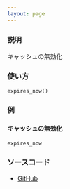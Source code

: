 ```yaml
---
layout: page
---
```


### 説明

キャッシュの無効化

### 使い方

    expires_now()

### 例

#### キャッシュの無効化

    expires_now

### ソースコード

- [GitHub](https://github.com/rails/rails/blob/984c3ef2775781d47efa9f541ce570daa2434a80/actionpack/lib/action_controller/metal/conditional_get.rb#L294)
